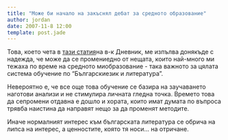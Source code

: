```yaml
---
title: "Може би начало на закъснял дебат за средното образование"
author: jordan
date: 2007-11-8 12:00
template: post.jade
---
```


Това, което чета в [тази
статия](http://www.dnevnik.bg/show/?storyid=399684 "\\")на в-к Дневник,
ме изпълва донякъде с надежда, че може да се промениедно от нещата,
които най-много ми тежаха по време на средното миобразование - така
важното за цялата система обучение по “Българскиезик и литература”.

Невероятно е, че все още това обучение се базира на заучаването наготови
анализи и не стимулира личната гледна точка. Времето това да сепромени
отдавна е дошло и хората, които имат думата по въпроса трявба наистина да
направят нещо за да променят методите.

Иначе нормалният интерес към българската литература се обрича на липса
на интерес, а ценностите, която тя носи… на отричане.
